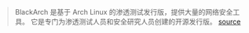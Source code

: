 > BlackArch 是基于 Arch Linux 的渗透测试发行版，提供大量的网络安全工具。 它是专门为渗透测试人员和安全研究人员创建的开源发行版。 [source](https://en.wikipedia.org/wiki/BlackArch)